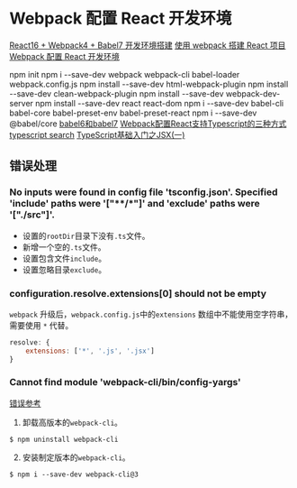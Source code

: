 <!--
 * @Author: tangdaoyong
 * @Date: 2020-11-24 17:14:12
 * @LastEditors: tangdaoyong
 * @LastEditTime: 2020-11-25 09:37:13
 * @Description: file content
-->
# Webpack 配置 React 开发环境

[React16 + Webpack4 + Babel7 开发环境搭建](https://blog.csdn.net/wwwmewww/article/details/102557773)
[使用 webpack 搭建 React 项目](https://zhuanlan.zhihu.com/p/40373319)
[Webpack 配置 React 开发环境](http://caibaojian.com/react/webpack.html)

npm init
npm i --save-dev webpack webpack-cli babel-loader
webpack.config.js
npm install --save-dev html-webpack-plugin
npm install --save-dev clean-webpack-plugin
npm install --save-dev webpack-dev-server
npm install --save-dev react react-dom
npm i --save-dev babel-cli babel-core babel-preset-env babel-preset-react
npm i --save-dev @babel/core
[babel6和babel7](https://blog.csdn.net/weixin_37674736/article/details/104203271)
[Webpack配置React支持Typescript的三种方式](https://blog.csdn.net/HatOfDragon/article/details/104043348/)
[typescript search](https://www.typescriptlang.org/dt/search?search=react)
[TypeScript基础入门之JSX(一)](https://www.jianshu.com/p/bbd145032fef)
## 错误处理

### No inputs were found in config file 'tsconfig.json'. Specified 'include' paths were '["**/*"]' and 'exclude' paths were '["./src"]'.

* 设置的`rootDir`目录下没有`.ts`文件。
* 新增一个空的`.ts`文件。
* 设置包含文件`include`。
* 设置忽略目录`exclude`。
### configuration.resolve.extensions[0] should not be empty

`webpack` 升级后，`webpack.config.js`中的`extensions` 数组中不能使用空字符串，需要使用 `*` 代替。

```js
resolve: {
    extensions: ['*', '.js', '.jsx']
}
```

### Cannot find module 'webpack-cli/bin/config-yargs'

[错误参考](https://github.com/webpack/webpack-cli/issues/1948)

1. 卸载高版本的`webpack-cli`。
```
$ npm uninstall webpack-cli
```
2. 安装制定版本的`webpack-cli`。
```
$ npm i --save-dev webpack-cli@3
```
